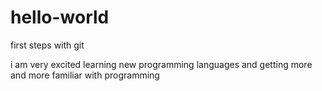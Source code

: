 # hello-world
first steps with git


i am very excited learning new programming languages 
and getting more and more familiar with programming

